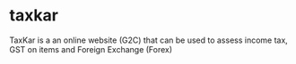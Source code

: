 # taxkar
TaxKar is a an online website (G2C) that can be used to assess income tax, GST on items and Foreign Exchange (Forex)
